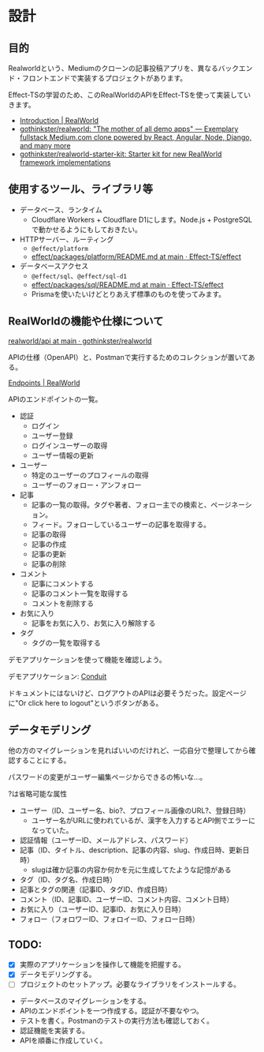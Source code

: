# 設計

## 目的

Realworldという、Mediumのクローンの記事投稿アプリを、異なるバックエンド・フロントエンドで実装するプロジェクトがあります。

Effect-TSの学習のため、このRealWorldのAPIをEffect-TSを使って実装していきます。

- [Introduction | RealWorld](https://docs.realworld.build/introduction/)
- [gothinkster/realworld: "The mother of all demo apps" — Exemplary fullstack Medium.com clone powered by React, Angular, Node, Django, and many more](https://github.com/gothinkster/realworld?tab=readme-ov-file)
- [gothinkster/realworld-starter-kit: Starter kit for new RealWorld framework implementations](https://github.com/gothinkster/realworld-starter-kit?tab=readme-ov-file)

## 使用するツール、ライブラリ等

- データベース、ランタイム
  - Cloudflare Workers + Cloudflare D1にします。Node.js + PostgreSQLで動かせるようにもしておきたい。
- HTTPサーバー、ルーティング
  - `@effect/platform`
  - [effect/packages/platform/README.md at main · Effect-TS/effect](https://github.com/Effect-TS/effect/blob/main/packages/platform/README.md#http-server)
- データベースアクセス
  - `@effect/sql`、`@effect/sql-d1`
  - [effect/packages/sql/README.md at main · Effect-TS/effect](https://github.com/Effect-TS/effect/blob/main/packages/sql/README.md)
  - Prismaを使いたいけどとりあえず標準のものを使ってみます。

## RealWorldの機能や仕様について

[realworld/api at main · gothinkster/realworld](https://github.com/gothinkster/realworld/tree/main/api)

APIの仕様（OpenAPI）と、Postmanで実行するためのコレクションが置いてある。

[Endpoints | RealWorld](https://docs.realworld.build/specifications/backend/endpoints/)

APIのエンドポイントの一覧。

- 認証
  - ログイン
  - ユーザー登録
  - ログインユーザーの取得
  - ユーザー情報の更新
- ユーザー
  - 特定のユーザーのプロフィールの取得
  - ユーザーのフォロー・アンフォロー
- 記事
  - 記事の一覧の取得。タグや著者、フォロー主での検索と、ページネーション。
  - フィード。フォローしているユーザーの記事を取得する。
  - 記事の取得
  - 記事の作成
  - 記事の更新
  - 記事の削除
- コメント
  - 記事にコメントする
  - 記事のコメント一覧を取得する
  - コメントを削除する
- お気に入り
  - 記事をお気に入り、お気に入り解除する
- タグ
  - タグの一覧を取得する

デモアプリケーションを使って機能を確認しよう。

デモアプリケーション: [Conduit](https://demo.realworld.build/#/)

ドキュメントにはないけど、ログアウトのAPIは必要そうだった。設定ページに"Or click here to logout"というボタンがある。

## データモデリング

他の方のマイグレーションを見ればいいのだけれど、一応自分で整理してから確認することにする。

パスワードの変更がユーザー編集ページからできるの怖いな...。

?は省略可能な属性

- ユーザー（ID、ユーザー名、bio?、プロフィール画像のURL?、登録日時）
  - ユーザー名がURLに使われているが、漢字を入力するとAPI側でエラーになっていた。
- 認証情報（ユーザーID、メールアドレス、パスワード）
- 記事（ID、タイトル、description、記事の内容、slug、作成日時、更新日時）
  - slugは確か記事の内容か何かを元に生成してたような記憶がある
- タグ（ID、タグ名、作成日時）
- 記事とタグの関連（記事ID、タグID、作成日時）
- コメント（ID、記事ID、ユーザーID、コメント内容、コメント日時）
- お気に入り（ユーザーID、記事ID、お気に入り日時）
- フォロー（フォロワーID、フォロイーID、フォロー日時）

## TODO:

- [x] 実際のアプリケーションを操作して機能を把握する。
- [x] データモデリングする。
- [ ] プロジェクトのセットアップ。必要なライブラリをインストールする。
- データベースのマイグレーションをする。
- APIのエンドポイントを一つ作成する。認証が不要なやつ。
- テストを書く。Postmanのテストの実行方法も確認しておく。
- 認証機能を実装する。
- APIを順番に作成していく。

